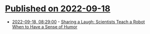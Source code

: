 # [Published on 2022-09-18](index.md)

* [2022-09-18, 08:29:00](https://soylentnews.org/article.pl?sid=22/09/17/1740205&from=rss) - [Sharing a Laugh: Scientists Teach a Robot When to Have a Sense of Humor](https://soylentnews.org/article.pl?sid=22/09/17/1740205&from=rss)
